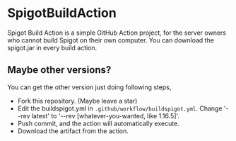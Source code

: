 # SpigotBuildAction
Spigot Build Action is a simple GitHub Action project, for the server owners who cannot build Spigot on their own computer. You can download the spigot.jar in every build action.

## Maybe other versions?
You can get the other version just doing following steps,

- Fork this repository. (Maybe leave a star)
- Edit the buildspigot.yml in `.github/workflow/buildspigot.yml`. Change '--rev latest' to '--rev [whatever-you-wanted, like 1.16.5]'.
- Push commit, and the action will automatically execute.
- Download the artifact from the action.
